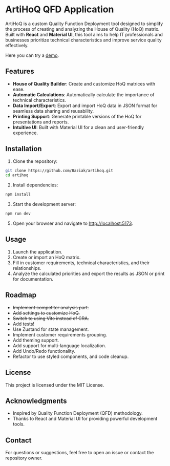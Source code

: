 # ArtiHoQ QFD Application

ArtiHoQ is a custom Quality Function Deployment tool designed to simplify the process of creating and analyzing the House of Quality (HoQ) matrix. Built with **React** and **Material UI**, this tool aims to help IT professionals and businesses prioritize technical characteristics and improve service quality effectively.

Here you can try a [demo](https://baziak.github.io/artihoq/).

## Features

- **House of Quality Builder**: Create and customize HoQ matrices with ease.
- **Automatic Calculations**: Automatically calculate the importance of technical characteristics.
- **Data Import/Export**: Export and import HoQ data in JSON format for seamless data sharing and reusability.
- **Printing Support**: Generate printable versions of the HoQ for presentations and reports.
- **Intuitive UI**: Built with Material UI for a clean and user-friendly experience.

## Installation

1. Clone the repository:
```bash
git clone https://github.com/Baziak/artihoq.git
cd artihoq
```
2. Install dependencies:
```BASH
npm install
```

3. Start the development server:
```bash
npm run dev
```

5. Open your browser and navigate to [http://localhost:5173](http://localhost:5173).

## Usage
1. Launch the application.
2. Create or import an HoQ matrix.
3. Fill in customer requirements, technical characteristics, and their relationships.
4. Analyze the calculated priorities and export the results as JSON or print for documentation.

## Roadmap
* ~~Implement competitor analysis part.~~
* ~~Add settings to customize HoQ.~~
* ~~Switch to using Vite instead of CRA.~~
* Add tests!
* Use Zustand for state management.
* Implement customer requirements grouping.
* Add theming support.
* Add support for multi-language localization.
* Add Undo/Redo functionality.
* Refactor to use styled components, and code cleanup.

## License
This project is licensed under the MIT License.

## Acknowledgments
* Inspired by Quality Function Deployment (QFD) methodology.
* Thanks to React and Material UI for providing powerful development tools.

## Contact
For questions or suggestions, feel free to open an issue or contact the repository owner.
